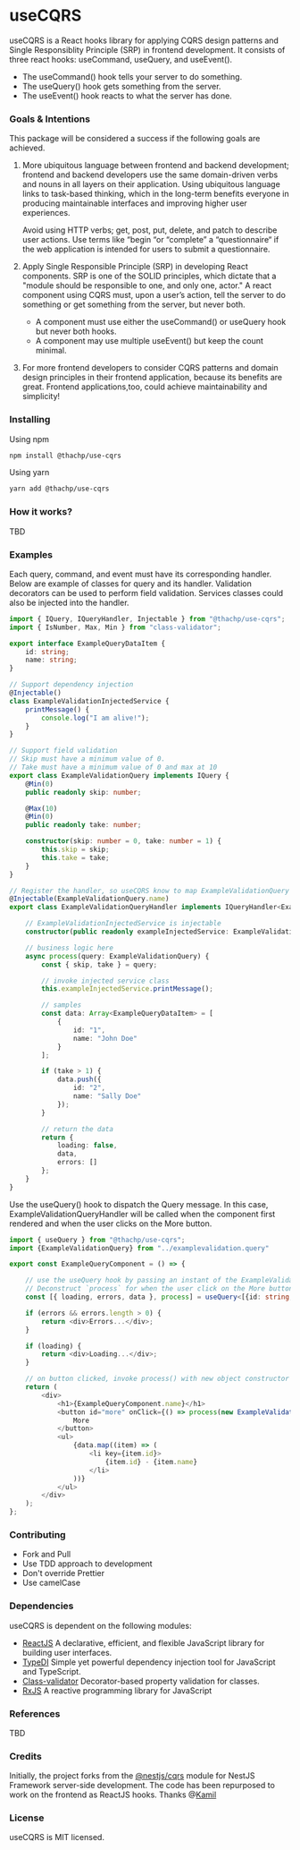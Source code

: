 # useCQRS
useCQRS is a React hooks library for applying CQRS design patterns and Single Responsiblity Principle (SRP) in frontend development. It consists of three react hooks: useCommand, useQuery, and useEvent(). 

- The useCommand() hook tells your server to do something.  
- The useQuery() hook gets something from the server.  
- The useEvent() hook reacts to what the server has done.

### Goals & Intentions
This package will be considered a success if the following goals are achieved.  

1. More ubiquitous language between frontend and backend development; frontend and backend developers use the same domain-driven verbs and nouns in all layers on their application. Using ubiquitous language links to task-based thinking, which in the long-term benefits everyone in producing maintainable interfaces and improving higher user experiences. 

    Avoid using HTTP verbs; get, post, put, delete, and patch to describe user actions. Use terms like “begin “or “complete” a “questionnaire“ if the web application is intended for users to submit a questionnaire.

2. Apply Single Responsible Principle (SRP) in developing React components. SRP is one of the SOLID principles, which dictate that a "module should be responsible to one, and only one, actor." A react component using CQRS must, upon a user’s action, tell the server to do something or get something from the server, but never both. 
  
     - A component must use either the useCommand() or useQuery hook but never both hooks.  
     - A component may use multiple useEvent() but keep the count minimal.

3. For more frontend developers to consider CQRS patterns and domain design principles in their frontend application, because its benefits are great.  Frontend applications,too, could achieve maintainability and simplicity!

### Installing

Using npm
```bash
npm install @thachp/use-cqrs
```

Using yarn
```bash
yarn add @thachp/use-cqrs
```


### How it works?
TBD


### Examples

Each query, command, and event must have its corresponding handler. Below are example of classes for query and its handler. Validation decorators can be used to perform field validation.  Services classes could also be injected into the handler.

```typescript
import { IQuery, IQueryHandler, Injectable } from "@thachp/use-cqrs";
import { IsNumber, Max, Min } from "class-validator";

export interface ExampleQueryDataItem {
    id: string;
    name: string;
}

// Support dependency injection
@Injectable()
class ExampleValidationInjectedService {
    printMessage() {
        console.log("I am alive!");
    }
}

// Support field validation
// Skip must have a minimum value of 0.
// Take must have a minimum value of 0 and max at 10
export class ExampleValidationQuery implements IQuery {
    @Min(0)
    public readonly skip: number;

    @Max(10)
    @Min(0)
    public readonly take: number;

    constructor(skip: number = 0, take: number = 1) {
        this.skip = skip;
        this.take = take;
    }
}

// Register the handler, so useCQRS know to map ExampleValidationQuery to ExampleValidationQueryHandler
@Injectable(ExampleValidationQuery.name)
export class ExampleValidationQueryHandler implements IQueryHandler<ExampleValidationQuery> {

    // ExampleValidationInjectedService is injectable
    constructor(public readonly exampleInjectedService: ExampleValidationInjectedService) {}

    // business logic here
    async process(query: ExampleValidationQuery) {
        const { skip, take } = query;

        // invoke injected service class
        this.exampleInjectedService.printMessage();

        // samples
        const data: Array<ExampleQueryDataItem> = [
            {
                id: "1",
                name: "John Doe"
            }
        ];

        if (take > 1) {
            data.push({
                id: "2",
                name: "Sally Doe"
            });
        }

        // return the data
        return {
            loading: false,
            data,
            errors: []
        };
    }
}
```


Use the useQuery() hook to dispatch the Query message. 
In this case, ExampleValidationQueryHandler will be called when the component first rendered and when the user clicks on the More button.

```typescript
import { useQuery } from "@thachp/use-cqrs";
import {ExampleValidationQuery} from "../examplevalidation.query"

export const ExampleQueryComponent = () => {

    // use the useQuery hook by passing an instant of the ExampleValidation object.
    // Deconstruct `process` for when the user click on the More button. 
    const [{ loading, errors, data }, process] = useQuery<[{id: string, name: string}], any>(new ExampleValidationQuery(0, 1));

    if (errors && errors.length > 0) {
        return <div>Errors...</div>;
    }

    if (loading) {
        return <div>Loading...</div>;
    }

    // on button clicked, invoke process() with new object constructor values
    return (
        <div>
            <h1>{ExampleQueryComponent.name}</h1>
            <button id="more" onClick={() => process(new ExampleValidationQuery(0, 2))}>
                More
            </button>
            <ul>
                {data.map((item) => (
                    <li key={item.id}>
                        {item.id} - {item.name}
                    </li>
                ))}
            </ul>
        </div>
    );
};
```

### Contributing
- Fork and Pull
- Use TDD approach to development
- Don't override Prettier 
- Use camelCase

### Dependencies
useCQRS is dependent on the following modules:

- [ReactJS](https://github.com/facebook/react) A declarative, efficient, and flexible JavaScript library for building user interfaces.
- [TypeDI](https://github.com/typestack/typedi) Simple yet powerful dependency injection tool for JavaScript and TypeScript.
- [Class-validator](https://github.com/typestack/class-validator) Decorator-based property validation for classes.
- [RxJS](https://github.com/ReactiveX/rxjs) A reactive programming library for JavaScript

### References
TBD

### Credits
Initially, the project forks from the [@nestjs/cqrs](https://github.com/nestjs/cqrs) module for NestJS Framework server-side development. The code has been repurposed to work on the frontend as ReactJS hooks.
Thanks @[Kamil](https://github.com/kamilmysliwiec)

### License
useCQRS is MIT licensed.
